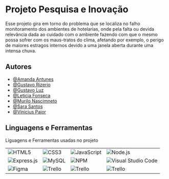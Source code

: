 
# Projeto Pesquisa e Inovação

Esse projeto gira em torno do problema que se localiza no falho monitoramento dos ambientes de hotelarias, onde pela falta ou devida relevância dada ao cuidado com o ambiente fazendo com que o mesmo possa sofrer com os maus-tratos do clima, afetando por exemplo, o perigo de maiores estragos internos devido a uma janela aberta durante uma intensa chuva. 
## Autores

- [@Amanda Antunes](https://github.com/amandaantunes05)
- [@Gustavo Rizerio](https://github.com/GustavoRizerioDev)
- [@Gustavo Luz](https://github.com/GustavoLuzz)
- [@Leticia Fonseca](https://github.com/letfonsecaa)
- [@Murilo Nascimneto](https://github.com/MuriloNasciment0)
- [@Sara Santos](https://github.com/sara-nsantos)
- [@Vinicius Pajor](https://github.com/orgs/Winda-s/people/PajorVi)


## Linguagens e Ferramentas

Liguagens e Ferramentas usadas no projeto

<div align="left">

<table>
  <tr>
    <td>
      <img src="https://img.shields.io/badge/html5-%23E34F26.svg?style=for-the-badge&logo=html5&logoColor=white" alt="HTML5">
    </td>
    <td>
      <img src="https://img.shields.io/badge/css3-%231572B6.svg?style=for-the-badge&logo=css3&logoColor=white" alt="CSS3">
    </td>
    <td>
      <img src="https://img.shields.io/badge/javascript-%23323330.svg?style=for-the-badge&logo=javascript&logoColor=%23F7DF1E" alt="JavaScript">
    </td>
    <td>
      <img src="https://img.shields.io/badge/node.js-6DA55F?style=for-the-badge&logo=node.js&logoColor=white" alt="Node.js">
    </td>
  </tr>
  <tr>
    <td>
      <img src="https://img.shields.io/badge/express.js-%23404d59.svg?style=for-the-badge&logo=express&logoColor=%2361DAFB" alt="Express.js">
    </td>
    <td>
      <img src="https://img.shields.io/badge/mysql-4479A1.svg?style=for-the-badge&logo=mysql&logoColor=white" alt="MySQL">
    </td>
    <td>
      <img src="https://img.shields.io/badge/NPM-%23CB3837.svg?style=for-the-badge&logo=npm&logoColor=white" alt="NPM">
    </td>
    <td>
      <img src="https://img.shields.io/badge/Visual%20Studio%20Code-0078d7.svg?style=for-the-badge&logo=visual-studio-code&logoColor=white" alt="Visual Studio Code">
    </td>
  </tr>
  <tr>
    <td>
      <img src="https://img.shields.io/badge/figma-%23F24E1E.svg?style=for-the-badge&logo=figma&logoColor=white" alt="Figma">
    </td>
    <td>
      <img src="https://img.shields.io/badge/Trello-%23026AA7.svg?style=for-the-badge&logo=Trello&logoColor=white" alt="Trello">
    </td>
     <td>
      <img src="https://img.shields.io/badge/Arduino_IDE-00979D?style=for-the-badge&logo=arduino&logoColor=white" alt="Trello">
    </td>
    <td>
      <img src="https://img.shields.io/badge/Arduino-00979D?style=for-the-badge&logo=Arduino&logoColor=white" alt="Trello">
    </td>

    
  </tr>
</table>

</div>
